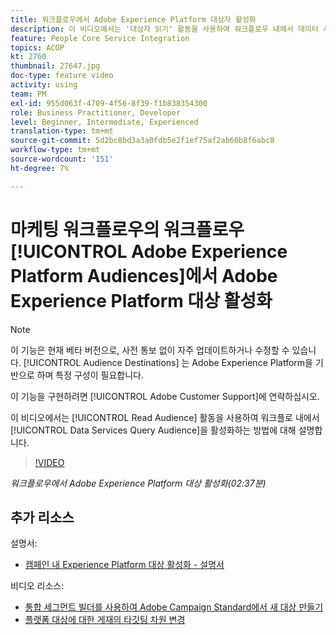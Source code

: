 ```yaml
---
title: 워크플로우에서 Adobe Experience Platform 대상자 활성화
description: 이 비디오에서는 '대상자 읽기' 활동을 사용하여 워크플로우 내에서 데이터 서비스 쿼리 대상을 활성화하는 방법에 대해 설명합니다.
feature: People Core Service Integration
topics: ACOP
kt: 2760
thumbnail: 27647.jpg
doc-type: feature video
activity: using
team: PM
exl-id: 955d063f-4709-4f56-8f39-f1b838354300
role: Business Practitioner, Developer
level: Beginner, Intermediate, Experienced
translation-type: tm+mt
source-git-commit: 5d2bc8bd3a3a0fdb5e2f1ef75af2ab60b8f6abc8
workflow-type: tm+mt
source-wordcount: '151'
ht-degree: 7%

---
```


# 마케팅 워크플로우의 워크플로우 [!UICONTROL Adobe Experience Platform Audiences]에서 Adobe Experience Platform 대상 활성화

>[!NOTE]
>
>이 기능은 현재 베타 버전으로, 사전 통보 없이 자주 업데이트하거나 수정할 수 있습니다. [!UICONTROL Audience Destinations] 는 Adobe Experience Platform을 기반으로 하며 특정 구성이 필요합니다.
>
>이 기능을 구현하려면 [!UICONTROL Adobe Customer Support]에 연락하십시오.

이 비디오에서는 [!UICONTROL Read Audience] 활동을 사용하여 워크플로 내에서 [!UICONTROL Data Services Query Audience]을 활성화하는 방법에 대해 설명합니다.

>[!VIDEO](https://video.tv.adobe.com/v/27647?quality=12)

*워크플로우에서 Adobe Experience Platform 대상 활성화(02:37분)*

## 추가 리소스

설명서:

* [캠페인 내 Experience Platform 대상 활성화 - 설명서](https://docs.adobe.com/content/help/en/campaign-standard/using/profiles-and-audiences/working-with-adobe-experience-platform/aep-about-audience-destinations-service.html)

비디오 리소스:

* [통합 세그먼트 빌더를 사용하여 Adobe Campaign Standard에서 새 대상 만들기](/help/profiles-and-audiences/audience-destinations/creating-audiences-using-segment-builder.md)
* [플랫폼 대상에 대한 게재의 타깃팅 차원 변경](/help/profiles-and-audiences/audience-destinations/changing-targeting-dimension.md)
